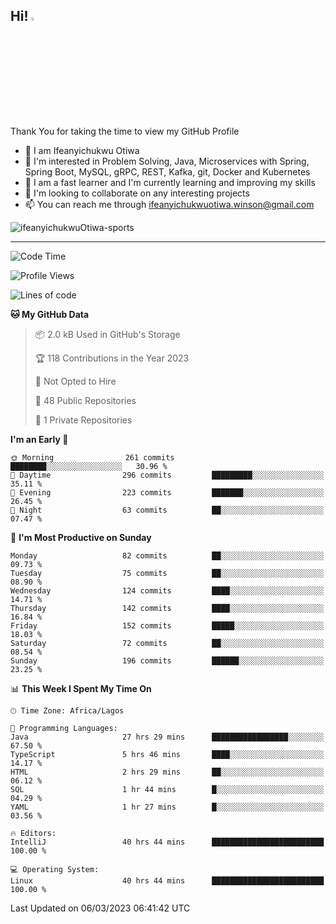 <!-- BLOG-POST-LIST:START --><!-- BLOG-POST-LIST:END -->

## Hi! <img src="https://media.giphy.com/media/hvRJCLFzcasrR4ia7z/giphy.gif" width="4%"> 

Thank You for taking the time to view my GitHub Profile

- 👋 I am Ifeanyichukwu Otiwa
- 👀 I'm interested in Problem Solving, Java, Microservices with Spring, Spring Boot, MySQL, gRPC, REST, Kafka, git, Docker and Kubernetes
- 🌱 I am a fast learner and I'm currently learning and improving my skills
- 💞️ I'm looking to collaborate on any interesting projects
- 📫 You can reach me through ifeanyichukwuotiwa.winson@gmail.com

<p align="left" marginTop="10px"> <img src="https://komarev.com/ghpvc/?username=ifeanyichukwuOtiwa-sports&label=Profile%20views&color=0e75b6&style=for-the-badge" alt="ifeanyichukwuOtiwa-sports" /> </p>

***

<!--START_SECTION:waka-->
![Code Time](http://img.shields.io/badge/Code%20Time-1%2C139%20hrs%2017%20mins-blue)

![Profile Views](http://img.shields.io/badge/Profile%20Views-1-blue)

![Lines of code](https://img.shields.io/badge/From%20Hello%20World%20I%27ve%20Written-58.3%20thousand%20lines%20of%20code-blue)

**🐱 My GitHub Data** 

> 📦 2.0 kB Used in GitHub's Storage 
 > 
> 🏆 118 Contributions in the Year 2023
 > 
> 🚫 Not Opted to Hire
 > 
> 📜 48 Public Repositories 
 > 
> 🔑 1 Private Repositories 
 > 
**I'm an Early 🐤** 

```text
🌞 Morning                261 commits         ████████░░░░░░░░░░░░░░░░░   30.96 % 
🌆 Daytime                296 commits         █████████░░░░░░░░░░░░░░░░   35.11 % 
🌃 Evening                223 commits         ███████░░░░░░░░░░░░░░░░░░   26.45 % 
🌙 Night                  63 commits          ██░░░░░░░░░░░░░░░░░░░░░░░   07.47 % 
```
📅 **I'm Most Productive on Sunday** 

```text
Monday                   82 commits          ██░░░░░░░░░░░░░░░░░░░░░░░   09.73 % 
Tuesday                  75 commits          ██░░░░░░░░░░░░░░░░░░░░░░░   08.90 % 
Wednesday                124 commits         ████░░░░░░░░░░░░░░░░░░░░░   14.71 % 
Thursday                 142 commits         ████░░░░░░░░░░░░░░░░░░░░░   16.84 % 
Friday                   152 commits         █████░░░░░░░░░░░░░░░░░░░░   18.03 % 
Saturday                 72 commits          ██░░░░░░░░░░░░░░░░░░░░░░░   08.54 % 
Sunday                   196 commits         ██████░░░░░░░░░░░░░░░░░░░   23.25 % 
```


📊 **This Week I Spent My Time On** 

```text
🕑︎ Time Zone: Africa/Lagos

💬 Programming Languages: 
Java                     27 hrs 29 mins      █████████████████░░░░░░░░   67.50 % 
TypeScript               5 hrs 46 mins       ████░░░░░░░░░░░░░░░░░░░░░   14.17 % 
HTML                     2 hrs 29 mins       ██░░░░░░░░░░░░░░░░░░░░░░░   06.12 % 
SQL                      1 hr 44 mins        █░░░░░░░░░░░░░░░░░░░░░░░░   04.29 % 
YAML                     1 hr 27 mins        █░░░░░░░░░░░░░░░░░░░░░░░░   03.56 % 

🔥 Editors: 
IntelliJ                 40 hrs 44 mins      █████████████████████████   100.00 % 

💻 Operating System: 
Linux                    40 hrs 44 mins      █████████████████████████   100.00 % 
```


 Last Updated on 06/03/2023 06:41:42 UTC
<!--END_SECTION:waka-->

<!--
<p align="center">
![trophy](https://github-profile-trophy.vercel.app/?username=ifeanyichukwuOtiwa-sports&theme=onedark) (https://github.com/ryo-ma/github-profile-trophy)
</p>
-->

<!---
ifeanyi-otiwa/ifeanyi-otiwa is a ✨ special ✨ repository because its `README.md` (this file) appears on your GitHub profile.
You can click the Preview link to take a look at your changes.
--->
